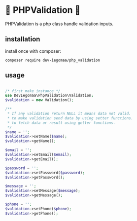 # 🍗 PHPValidation 🍗

PHPValidation is a php class handle validation inputs.

## installation

install once with composer:

```
composer require dev-iegomaa/php_validation
```

## usage

```php

/* first make instance */
use DevIegomaa\PhpValidation\Validation;
$validation = new Validation();

/** 
 * If any validation return NULL it means data not valid. 
 * to make validation send data by using setter functions.
 * to fetch data or result using getter functions.
 */
$name = '';
$validation->setName($name);
$validation->getName();

$email = '';
$validation->setEmail($email);
$validation->getEmail();

$password = '';
$validation->setPassword($password);
$validation->getPassword();

$message = '';
$validation->setMessage($message);
$validation->getMessage();

$phone = '';
$validation->setPhone($phone);
$validation->getPhone();

```


